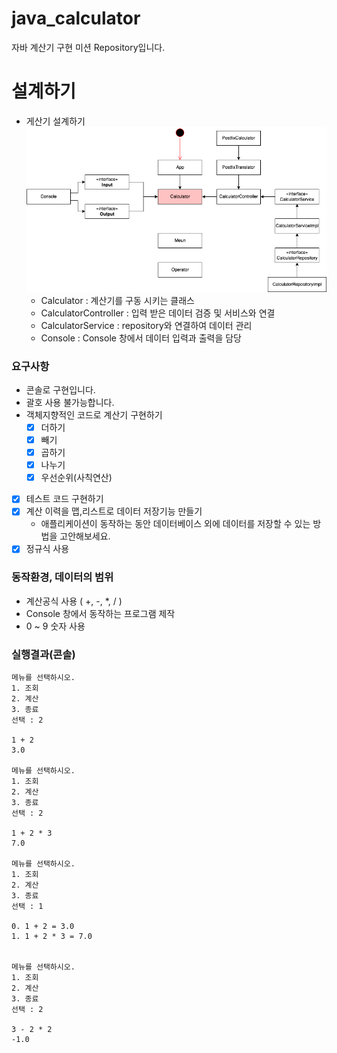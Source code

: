 # java_calculator
자바 계산기 구현 미션 Repository입니다.

[//]: # ()
[//]: # (### 이곳은 공개 Repo입니다.)

[//]: # (1. 여러분의 포트폴리오로 사용하셔도 됩니다.)

[//]: # (2. 때문에 이 repo를 fork한 뒤)

[//]: # (3. 여러분의 개인 Repo에 작업하며 )

[//]: # (4. 이 Repo에 PR을 보내어 멘토의 코드 리뷰와 피드백을 받으세요.)
[//]: # ()
[//]: # (### Branch 명명 규칙 + 팀의 PR규칙 정하기)

[//]: # (1. 여러분 repo는 알아서 해주시고 😀&#40;본인 레포니 main으로 하셔두 되져&#41;)

[//]: # (2. prgrms-be-devcourse/spring-board 레포로 PR시 branch는 gituser_id을 적어주세요 :&#41;  )

[//]: # (    - base repo : `여기repo` base : `username` ← head repo : `여러분repo` compare : `main`또는 `github_id`)

[//]: # (3. 실제 진행할 PR규칙은 멘토+팀원들과 정하여 진행해주세요 :&#41; )

[//]: # (    - ← head repo : `여러분repo` compare : `main`로 할지)

[//]: # (    - 또는 ← head repo : `여러분repo` compare : `github_id`로 할지)

[//]: # (- 참고 : [Github 위치 및 피드백 기준 가이드]&#40;https://www.notion.so/backend-devcourse/Github-76339434b23e4aa49e1d97fb2ab1ec5f&#41;)
[//]: # ()
[//]: # (### 과제를 통해 기대하는 역량)

[//]: # ()
[//]: # (- 깃허브를 통한 코드리뷰를 경험해보자)

[//]: # (- 기본적인 테스트 코드 작성 및 활용하는 능력해보자)

[//]: # (- 스스로 OOP를 생각하고 코드로 옮길 수 있는 능력해보자)

# 설계하기

- 게산기 설계하기
![UML](./UML.png)
  - Calculator : 계산기를 구동 시키는 클래스
  - CalculatorController : 입력 받은 데이터 검증 및 서비스와 연결
  - CalculatorService : repository와 연결하여 데이터 관리
  - Console : Console 창에서 데이터 입력과 출력을 담당

### 요구사항
- 콘솔로 구현입니다.
- 괄호 사용 불가능합니다.
- 객체지향적인 코드로 계산기 구현하기
    - [x]  더하기
    - [x]  빼기
    - [x]  곱하기
    - [x]  나누기
    - [x]  우선순위(사칙연산)
- [x]  테스트 코드 구현하기
- [x]  계산 이력을 맵,리스트로 데이터 저장기능 만들기
    - 애플리케이션이 동작하는 동안 데이터베이스 외에 데이터를 저장할 수 있는 방법을 고안해보세요.
- [x] 정규식 사용

### 동작환경, 데이터의 범위

- 계산공식 사용 ( +, -, *, / )
- Console 창에서 동작하는 프로그램 제작
- 0 ~ 9 숫자 사용

### 실행결과(콘솔)
```
메뉴를 선택하시오.
1. 조회
2. 계산
3. 종료
선택 : 2

1 + 2
3.0

메뉴를 선택하시오.
1. 조회
2. 계산
3. 종료
선택 : 2

1 + 2 * 3
7.0

메뉴를 선택하시오.
1. 조회
2. 계산
3. 종료
선택 : 1

0. 1 + 2 = 3.0
1. 1 + 2 * 3 = 7.0


메뉴를 선택하시오.
1. 조회
2. 계산
3. 종료
선택 : 2

3 - 2 * 2
-1.0
```